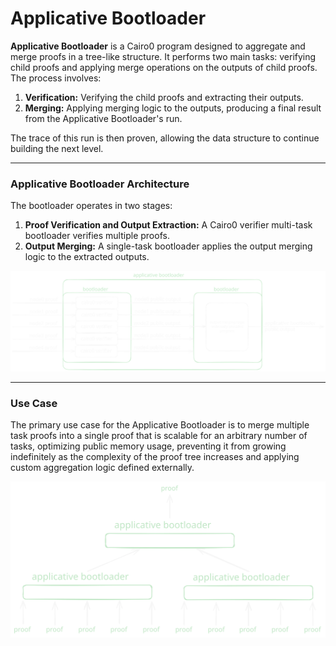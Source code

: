 # Applicative Bootloader

**Applicative Bootloader** is a Cairo0 program designed to aggregate and merge proofs in a tree-like structure. It performs two main tasks: verifying child proofs and applying merge operations on the outputs of child proofs. The process involves:

1. **Verification:** Verifying the child proofs and extracting their outputs.
2. **Merging:** Applying merging logic to the outputs, producing a final result from the Applicative Bootloader's run.

The trace of this run is then proven, allowing the data structure to continue building the next level.

---

### Applicative Bootloader Architecture

The bootloader operates in two stages:

1. **Proof Verification and Output Extraction:** A Cairo0 verifier multi-task bootloader verifies multiple proofs.
2. **Output Merging:** A single-task bootloader applies the output merging logic to the extracted outputs.

<p align="center">
  <img src=".github/assets/applicative_bootloader.svg" alt="Applicative Bootloader Structure" width="800"/>
</p>

---

### Use Case

The primary use case for the Applicative Bootloader is to merge multiple task proofs into a single proof that is scalable for an arbitrary number of tasks, optimizing public memory usage, preventing it from growing indefinitely as the complexity of the proof tree increases and applying custom aggregation logic defined externally.

<p align="center">
  <img src=".github/assets/proof_merging.svg" alt="Proof Merging" width="800"/>
</p>
